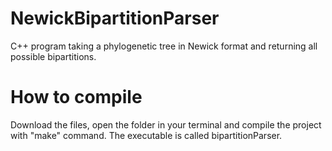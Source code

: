 # NewickBipartitionParser
C++ program taking a phylogenetic tree in Newick format and returning all possible bipartitions.

# How to compile

Download the files, open the folder in your terminal and compile the project with "make" command.
The executable is called bipartitionParser.
